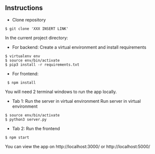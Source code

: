 ## Instructions 
- Clone repository
```
$ git clone 'XXX INSERT LINK'
```

In the current project directory:
- For backend: Create a virtual environment and install requirements

```
$ virtualenv env
$ source env/bin/activate
$ pip3 install -r requirements.txt
```

- For frontend:
```
 $ npm install
```

You will need 2 terminal windows to run the app locally.
- Tab 1: Run the server in virtual environment
Run server in virtual environment
```
$ source env/bin/activate
$ python3 server.py
```
- Tab 2: Run the frontend
```
$ npm start
```

You can view the app on http://localhost:3000/ or http://localhost:5000/